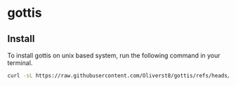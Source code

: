 # gottis

## Install
To install gottis on unix based system, run the following command in your terminal.
```sh
curl -sL https://raw.githubusercontent.com/Oliverst8/gottis/refs/heads/main/installers/install.sh | sudo sh
```
